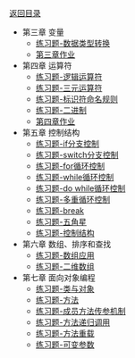 <meta name="viewport" content="width=device-width, initial-scale=1.0, viewport-fit=cover">

[返回目录](Home.md)

- 第三章 变量
	- [练习题-数据类型转换](练习题-数据类型转换.md) 
	- [第三章作业](第三章作业.md) 
- 第四章 运算符
	- [练习题-逻辑运算符](练习题-逻辑运算符.md)
	- [练习题-三元运算符](练习题-三元运算符.md)
	- [练习题-标识符命名规则](练习题-标识符命名规则.md) 
	- [练习题-二进制](练习题-二进制.md) 
	- [第四章作业](第四章作业.md) 
- 第五章 控制结构
	- [练习题-if分支控制](练习题-if分支控制.md) 
	- [练习题-switch分支控制](练习题-switch分支控制.md) 
	- [练习题-for循环控制](练习题-for循环控制.md)
	- [练习题-while循环控制](练习题-while循环控制.md) 
	- [练习题-do while循环控制](练习题-do%20while循环控制.md) 
	- [练习题-多重循环控制](练习题-多重循环控制.md) 
	- [练习题-break](练习题-break.md) 
	- [练习题-五角星](练习题-五角星.md) 
	- [练习题-控制结构](练习题-控制结构.md) 
- 第六章 数组、排序和查找
	- [练习题-数组应用](练习题-数组应用.md)
	- [练习题-二维数组](练习题-二维数组.md)
- 第七章 面向对象编程
  - [练习题-类与对象](练习题-类与对象.md)
  - [练习题-方法](练习题-方法.md)
  - [练习题-成员方法传参机制](练习题-成员方法传参机制.md)
  - [练习题-方法递归调用](练习题-方法递归调用.md)
  - [练习题-方法重载](练习题-方法重载.md)
  - [练习题-可变参数](练习题-可变参数.md) 